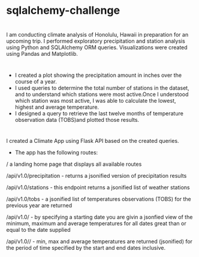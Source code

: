 # sqlalchemy-challenge
#
#
I am conducting climate analysis of Honolulu, Hawaii in preparation for an upcoming trip.  I performed exploratory precipitation and station analysis using Python and SQLAlchemy ORM queries. Visualizations were created using Pandas and Matplotlib. 
#
#
- I created a plot showing the precipitation amount in inches over the course of a year. 
- I used queries to determine the total number of stations in the dataset, and to understand which stations were most active.Once I understood which station was most active, I was able to calculate the lowest, highest and average temperature.
- I designed a query to retrieve the last twelve months of temperature observation data (TOBS)and plotted those results.
#
#
I created a Climate App using Flask API based on the created queries.
- The app has the following routes: 

/ a landing home page that displays all available routes

/api/v1.0/precipitation - returns a jsonified version of precipitation results

/api/v1.0/stations - this endpoint returns a jsonified list of weather stations

/api/v1.0/tobs - a jsonified list of temperatures observations (TOBS) for the previous year are returned

/api/v1.0/<start> - by specifying a starting date you are givin a jsonfied view of the minimum, maximum and average temperatures for all dates great than or equal to the date supplied

/api/v1.0/<start>/<end> - min, max and average temperatures are returned (jsonified) for the period of time specified by the start and end dates inclusive. 
